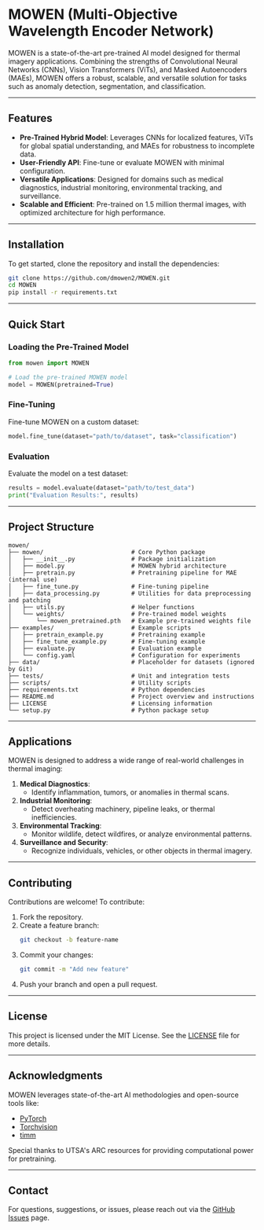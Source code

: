 # MOWEN (Multi-Objective Wavelength Encoder Network)

MOWEN is a state-of-the-art pre-trained AI model designed for thermal imagery applications. Combining the strengths of Convolutional Neural Networks (CNNs), Vision Transformers (ViTs), and Masked Autoencoders (MAEs), MOWEN offers a robust, scalable, and versatile solution for tasks such as anomaly detection, segmentation, and classification.

---

## Features
- **Pre-Trained Hybrid Model**: Leverages CNNs for localized features, ViTs for global spatial understanding, and MAEs for robustness to incomplete data.
- **User-Friendly API**: Fine-tune or evaluate MOWEN with minimal configuration.
- **Versatile Applications**: Designed for domains such as medical diagnostics, industrial monitoring, environmental tracking, and surveillance.
- **Scalable and Efficient**: Pre-trained on 1.5 million thermal images, with optimized architecture for high performance.

---

## Installation

To get started, clone the repository and install the dependencies:

```bash
git clone https://github.com/dmowen2/MOWEN.git
cd MOWEN
pip install -r requirements.txt
```

---

## Quick Start

### Loading the Pre-Trained Model
```python
from mowen import MOWEN

# Load the pre-trained MOWEN model
model = MOWEN(pretrained=True)
```

### Fine-Tuning
Fine-tune MOWEN on a custom dataset:

```python
model.fine_tune(dataset="path/to/dataset", task="classification")
```

### Evaluation
Evaluate the model on a test dataset:

```python
results = model.evaluate(dataset="path/to/test_data")
print("Evaluation Results:", results)
```

---

## Project Structure

```plaintext
mowen/
├── mowen/                         # Core Python package
│   ├── __init__.py                # Package initialization
│   ├── model.py                   # MOWEN hybrid architecture
│   ├── pretrain.py                # Pretraining pipeline for MAE (internal use)
│   ├── fine_tune.py               # Fine-tuning pipeline
│   ├── data_processing.py         # Utilities for data preprocessing and patching
│   ├── utils.py                   # Helper functions
│   └── weights/                   # Pre-trained model weights
│       └── mowen_pretrained.pth   # Example pre-trained weights file
├── examples/                      # Example scripts
│   ├── pretrain_example.py        # Pretraining example
│   ├── fine_tune_example.py       # Fine-tuning example
│   ├── evaluate.py                # Evaluation example
│   └── config.yaml                # Configuration for experiments
├── data/                          # Placeholder for datasets (ignored by Git)
├── tests/                         # Unit and integration tests
├── scripts/                       # Utility scripts
├── requirements.txt               # Python dependencies
├── README.md                      # Project overview and instructions
├── LICENSE                        # Licensing information
└── setup.py                       # Python package setup
```

---

## Applications

MOWEN is designed to address a wide range of real-world challenges in thermal imaging:

1. **Medical Diagnostics**:
   - Identify inflammation, tumors, or anomalies in thermal scans.
2. **Industrial Monitoring**:
   - Detect overheating machinery, pipeline leaks, or thermal inefficiencies.
3. **Environmental Tracking**:
   - Monitor wildlife, detect wildfires, or analyze environmental patterns.
4. **Surveillance and Security**:
   - Recognize individuals, vehicles, or other objects in thermal imagery.

---

## Contributing

Contributions are welcome! To contribute:
1. Fork the repository.
2. Create a feature branch:
   ```bash
   git checkout -b feature-name
   ```
3. Commit your changes:
   ```bash
   git commit -m "Add new feature"
   ```
4. Push your branch and open a pull request.

---

## License

This project is licensed under the MIT License. See the [LICENSE](LICENSE) file for more details.

---

## Acknowledgments

MOWEN leverages state-of-the-art AI methodologies and open-source tools like:
- [PyTorch](https://pytorch.org/)
- [Torchvision](https://pytorch.org/vision/stable/)
- [timm](https://github.com/rwightman/pytorch-image-models)

Special thanks to UTSA's ARC resources for providing computational power for pretraining.

---

## Contact
For questions, suggestions, or issues, please reach out via the [GitHub Issues](https://github.com/dmowen2/MOWEN/issues) page.

